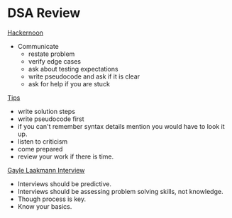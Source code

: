 # DSA Review

[Hackernoon](https://hackernoon.com/the-best-whiteboard-interview-advice-i-ever-received-3ebbfa72e4a)

- Communicate
  - restate problem
  - verify edge cases
  - ask about testing expectations
  - write pseudocode and ask if it is clear
  - ask for help if you are stuck

[Tips](https://medium.com/@steve_45636/6-tips-to-ace-a-whiteboard-programming-interview-f06c1b378bc6)

- write solution steps
- write pseudocode first
- if you can't remember syntax details mention you would have to look it up.
- listen to criticism
- come prepared
- review your work if there is time.

[Gayle Laakmann Interview](https://www.youtube.com/watch?v=KdXAUst8bdo)

- Interviews should be predictive.
- Interviews should be assessing problem solving skills, not knowledge.
- Though process is key.
- Know your basics.
